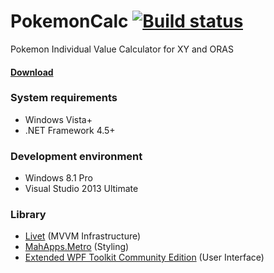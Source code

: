 PokemonCalc [![Build status](https://ci.appveyor.com/api/projects/status/emq0s2ug793vgowt/branch/master?svg=true)](https://ci.appveyor.com/project/gssequence/pokemoncalc/branch/master)
===========

Pokemon Individual Value Calculator for XY and ORAS


#### [Download](https://github.com/gssequence/PokemonCalc/releases)

### System requirements
* Windows Vista+
* .NET Framework 4.5+

### Development environment
* Windows 8.1 Pro
* Visual Studio 2013 Ultimate

### Library
* [Livet](http://ugaya40.net/livet) (MVVM Infrastructure)
* [MahApps.Metro](http://mahapps.com/) (Styling)
* [Extended WPF Toolkit Community Edition](http://wpftoolkit.codeplex.com/) (User Interface)
